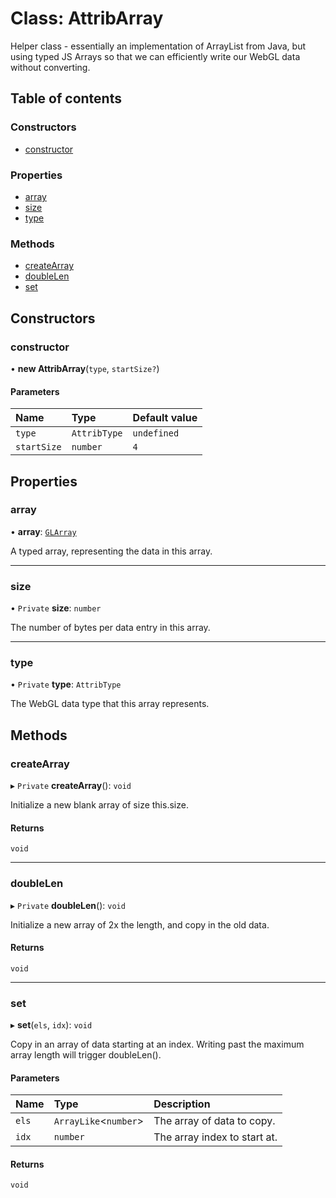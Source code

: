 # Class: AttribArray

Helper class - essentially an implementation of ArrayList from Java, but using
typed JS Arrays so that we can efficiently write our WebGL data without converting.

## Table of contents

### Constructors

- [constructor](AttribArray.md#constructor)

### Properties

- [array](AttribArray.md#array)
- [size](AttribArray.md#size)
- [type](AttribArray.md#type)

### Methods

- [createArray](AttribArray.md#createarray)
- [doubleLen](AttribArray.md#doublelen)
- [set](AttribArray.md#set)

## Constructors

### constructor

• **new AttribArray**(`type`, `startSize?`)

#### Parameters

| Name        | Type         | Default value |
| :---------- | :----------- | :------------ |
| `type`      | `AttribType` | `undefined`   |
| `startSize` | `number`     | `4`           |

## Properties

### array

• **array**: [`GLArray`](../README.md#glarray)

A typed array, representing the data in this array.

---

### size

• `Private` **size**: `number`

The number of bytes per data entry in this array.

---

### type

• `Private` **type**: `AttribType`

The WebGL data type that this array represents.

## Methods

### createArray

▸ `Private` **createArray**(): `void`

Initialize a new blank array of size this.size.

#### Returns

`void`

---

### doubleLen

▸ `Private` **doubleLen**(): `void`

Initialize a new array of 2x the length, and copy in the old data.

#### Returns

`void`

---

### set

▸ **set**(`els`, `idx`): `void`

Copy in an array of data starting at an index. Writing past the maximum
array length will trigger doubleLen().

#### Parameters

| Name  | Type                   | Description                  |
| :---- | :--------------------- | :--------------------------- |
| `els` | `ArrayLike`<`number`\> | The array of data to copy.   |
| `idx` | `number`               | The array index to start at. |

#### Returns

`void`
